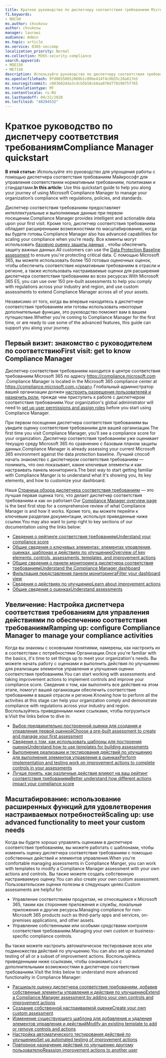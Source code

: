```yaml
---
title: Краткое руководство по диспетчеру соответствия требованиям Microsoft
f1.keywords:
- NOCSH
ms.author: chvukosw
author: chvukosw
manager: laurawi
audience: Admin
ms.topic: article
ms.service: O365-seccomp
localization_priority: Normal
ms.collection: M365-security-compliance
search.appverid:
- MOE150
- MET150
description: Используйте руководство по диспетчеру соответствия требованиям, чтобы помочь вам в изучении, настройке и использовании диспетчера соответствия требованиям.
ms.openlocfilehash: 9fd86550652860b1c89be414f4c0b55c28a817e5
ms.sourcegitcommit: c083602dda3cdcb5b58cb8aa070d77019075f765
ms.translationtype: MT
ms.contentlocale: ru-RU
ms.lasthandoff: 09/22/2020
ms.locfileid: "48204532"
---
```

# <a name="compliance-manager-quickstart"></a><span data-ttu-id="b6832-103">Краткое руководство по диспетчеру соответствия требованиям</span><span class="sxs-lookup"><span data-stu-id="b6832-103">Compliance Manager quickstart</span></span>

<span data-ttu-id="b6832-104">**В этой статье:** Используйте это руководство для упрощения работы с помощью диспетчера соответствия требованиям Майкрософт для управления соответствием нормативным требованиям, политиками и стандартами.</span><span class="sxs-lookup"><span data-stu-id="b6832-104">**In this article:** Use this quickstart guide to help you along your journey of using Microsoft Compliance Manager to manage your organization’s compliance with regulations, policies, and standards.</span></span>

<span data-ttu-id="b6832-105">Диспетчер соответствия требованиям предоставляет интеллектуальные и выполняемые данные при первом посещении.</span><span class="sxs-lookup"><span data-stu-id="b6832-105">Compliance Manager provides intelligent and actionable data upon your first visit.</span></span> <span data-ttu-id="b6832-106">Кроме того, диспетчер соответствия требованиям обладает расширенными возможностями по масштабированию, когда вы будете готовы.</span><span class="sxs-lookup"><span data-stu-id="b6832-106">Compliance Manager also has advanced capabilities for scaling your compliance when you’re ready.</span></span> <span data-ttu-id="b6832-107">Все клиенты могут использовать [базовую оценку защиты данных](compliance-manager-assessments.md#data-protection-baseline-default-assessment) , чтобы обеспечить защиту важных данных.</span><span class="sxs-lookup"><span data-stu-id="b6832-107">All customers can use the [Data Protection Baseline assessment](compliance-manager-assessments.md#data-protection-baseline-default-assessment) to ensure you're protecting critical data.</span></span> <span data-ttu-id="b6832-108">С помощью Microsoft 365, вы можете использовать более 150 готовых оценочных оценок, чтобы обеспечить соответствие нормативным требованиям в отрасли и регионе, а также использовать настраиваемые оценки для расширения диспетчера соответствия требованиям во всех ресурсах.</span><span class="sxs-lookup"><span data-stu-id="b6832-108">With Microsoft 365 E5, you can use over 150 pre-built assessments to help you comply with regulations across your industry and region, and use custom assessments to extend Compliance Manager across all of your assets.</span></span>

<span data-ttu-id="b6832-109">Независимо от того, когда вы впервые находитесь в диспетчере соответствия требованиям или готовы использовать некоторые дополнительные функции, это руководство поможет вам в вашем путешествие.</span><span class="sxs-lookup"><span data-stu-id="b6832-109">Whether you’re coming to Compliance Manager for the first time, or are ready to use some of the advanced features, this guide can support you along your journey.</span></span>

## <a name="first-visit-get-to-know-compliance-manager"></a><span data-ttu-id="b6832-110">Первый визит: знакомство с руководителем по соответствию</span><span class="sxs-lookup"><span data-stu-id="b6832-110">First visit: get to know Compliance Manager</span></span>

<span data-ttu-id="b6832-111">Диспетчер соответствия требованиям находится в центре соответствия требованиям Microsoft 365 по адресу https://compliance.microsoft.com .</span><span class="sxs-lookup"><span data-stu-id="b6832-111">Compliance Manager is located in the Microsoft 365 compliance center at https://compliance.microsoft.com.</span></span> <span data-ttu-id="b6832-112">Глобальный администратор вашей организации должен [настроить разрешения пользователей и назначить роли,](compliance-manager-setup.md#set-user-permissions-and-assign-roles) прежде чем приступить к работе с диспетчером соответствия требованиям.</span><span class="sxs-lookup"><span data-stu-id="b6832-112">Your organization's global administrator will need to [set up user permissions and assign roles](compliance-manager-setup.md#set-user-permissions-and-assign-roles) before you start using Compliance Manager.</span></span>

<span data-ttu-id="b6832-113">При первом посещении диспетчера соответствия требованиям вы увидите оценку соответствия требованиям для вашей организации.</span><span class="sxs-lookup"><span data-stu-id="b6832-113">The first time you visit Compliance Manager, you'll see a compliance score for your organization.</span></span> <span data-ttu-id="b6832-114">Диспетчер соответствия требованиям уже оценивает текущую среду Microsoft 365 по сравнению с базовым планом защиты данных.</span><span class="sxs-lookup"><span data-stu-id="b6832-114">Compliance Manager is already assessing your current Microsoft 365 environment against the data protection baseline.</span></span> <span data-ttu-id="b6832-115">Лучший способ начать знакомство с диспетчером соответствия требованиям — понимать, что оно показывает, какие ключевые элементы и как настраивать панель мониторинга.</span><span class="sxs-lookup"><span data-stu-id="b6832-115">The best way to start getting familiar with Compliance Manger is to understand what it's showing you, its key elements, and how to customize your dashboard.</span></span>

<span data-ttu-id="b6832-116">Наша [Страница обзора диспетчера соответствия требованиям](compliance-manager.md) — это лучшая первая оценка того, что делает диспетчер соответствия требованиям и как он работает.</span><span class="sxs-lookup"><span data-stu-id="b6832-116">Our [Compliance Manager overview page](compliance-manager.md) is the best first stop for a comprehensive review of what Compliance Manager is and how it works.</span></span> <span data-ttu-id="b6832-117">Кроме того, вы можете перейти к ключевым разделам документации, используя приведенные ниже ссылки.</span><span class="sxs-lookup"><span data-stu-id="b6832-117">You may also want to jump right to key sections of our documentation using the links below:</span></span>

- [<span data-ttu-id="b6832-118">Сведения о рейтинге соответствия требованиям</span><span class="sxs-lookup"><span data-stu-id="b6832-118">Understand your compliance score</span></span>](compliance-manager.md#understanding-your-compliance-score)
- [<span data-ttu-id="b6832-119">Общие сведения о ключевых элементах: элементах управления, оценках, шаблонах и действиях по улучшению</span><span class="sxs-lookup"><span data-stu-id="b6832-119">Overview of key elements: controls, assessments, templates, and improvement actions</span></span>](compliance-manager.md#key-elements-controls-assessments-templates-improvement-actions)
- [<span data-ttu-id="b6832-120">Общие сведения о панели мониторинга диспетчера соответствия требованиям</span><span class="sxs-lookup"><span data-stu-id="b6832-120">Understand the Compliance Manager dashboard</span></span>](compliance-manager-setup.md#understand-the-compliance-manger-dashboard)
- [<span data-ttu-id="b6832-121">Фильтрация представления панели мониторинга</span><span class="sxs-lookup"><span data-stu-id="b6832-121">Filter your dashboard view</span></span>](compliance-manager-setup.md#filtering-your-dashboard-view)
- [<span data-ttu-id="b6832-122">Сведения о действиях по улучшению</span><span class="sxs-lookup"><span data-stu-id="b6832-122">Learn about improvement actions</span></span>](compliance-manager-setup.md#improvement-actions-page)
- [<span data-ttu-id="b6832-123">Общие сведения о оценках</span><span class="sxs-lookup"><span data-stu-id="b6832-123">Understand assessments</span></span>](compliance-manager.md#assessments)

## <a name="ramping-up-configure-compliance-manager-to-manage-your-compliance-activities"></a><span data-ttu-id="b6832-124">Увеличение: Настройка диспетчера соответствия требованиям для управления действиями по обеспечению соответствия требованиям</span><span class="sxs-lookup"><span data-stu-id="b6832-124">Ramping up: configure Compliance Manager to manage your compliance activities</span></span>

<span data-ttu-id="b6832-125">Когда вы знакомы с основными понятиями, намерены, как настроить их в соответствии с потребностями Организации.</span><span class="sxs-lookup"><span data-stu-id="b6832-125">Once you're familiar with the basics, it's time to set things up to meet your organization's needs.</span></span> <span data-ttu-id="b6832-126">Вы можете начать работу с оценками и выполнить действия по улучшению для реализации элементов управления и улучшения оценки соответствия требованиям.</span><span class="sxs-lookup"><span data-stu-id="b6832-126">You can start working with assessments and taking improvement actions to implement controls and improve your compliance score.</span></span> <span data-ttu-id="b6832-127">Сведения о том, как выполнять все действия на этом этапе, помогут вашей организации обеспечить соответствие требованиям в вашей отрасли и регионе.</span><span class="sxs-lookup"><span data-stu-id="b6832-127">Knowing how to perform all the activities at this stage can help your organization comply and demonstrate compliance with regulations across your industry and region.</span></span> <span data-ttu-id="b6832-128">Воспользуйтесь приведенными ниже ссылками, чтобы погрузиться в:</span><span class="sxs-lookup"><span data-stu-id="b6832-128">Visit the links below to dive in:</span></span>

- [<span data-ttu-id="b6832-129">Выбор предварительно построенной оценки для создания и управления первой оценкой</span><span class="sxs-lookup"><span data-stu-id="b6832-129">Choose a pre-built assessment to create and manage your first assessment</span></span>](compliance-manager-assessments.md)
- [<span data-ttu-id="b6832-130">Сведения о том, как использовать шаблоны для построения оценок</span><span class="sxs-lookup"><span data-stu-id="b6832-130">Understand how to use templates for building assessments</span></span>](compliance-manager-templates.md)
- [<span data-ttu-id="b6832-131">Выполнение реализации и тестирования действий по улучшению для выполнения элементов управления в оценках</span><span class="sxs-lookup"><span data-stu-id="b6832-131">Perform implementation and testing work on improvement actions to complete controls in your assessments</span></span>](compliance-manager-improvement-actions.md)
- [<span data-ttu-id="b6832-132">Лучше понять, как различные действия влияют на ваш рейтинг соответствия требованиям</span><span class="sxs-lookup"><span data-stu-id="b6832-132">Better understand how different actions impact your compliance score</span></span>](compliance-score-calculation.md)

## <a name="scaling-up-use-advanced-functionality-to-meet-your-custom-needs"></a><span data-ttu-id="b6832-133">Масштабирование: использование расширенных функций для удовлетворения настраиваемых потребностей</span><span class="sxs-lookup"><span data-stu-id="b6832-133">Scaling up: use advanced functionality to meet your custom needs</span></span>

<span data-ttu-id="b6832-134">Когда вы будете хорошо управлять оценками в диспетчере соответствия требованиям, вы можете работать с шаблонами, чтобы изменить оценку диспетчера соответствия требованиям с помощью собственных действий и элементов управления.</span><span class="sxs-lookup"><span data-stu-id="b6832-134">When you're comfortable managing assessments in Compliance Manger, you can work with templates to modify a Compliance Manager assessment with your own actions and controls.</span></span> <span data-ttu-id="b6832-135">Вы также можете создать собственную настраиваемую оценку.</span><span class="sxs-lookup"><span data-stu-id="b6832-135">You can also create your own custom assessment.</span></span> <span data-ttu-id="b6832-136">Пользовательские оценки полезны в следующих целях:</span><span class="sxs-lookup"><span data-stu-id="b6832-136">Custom assessments are helpful for:</span></span>

- <span data-ttu-id="b6832-137">Управление соответствием продуктам, не относящимся к Microsoft 365, таким как сторонние приложения и службы, локальные приложения и другие ресурсы.</span><span class="sxs-lookup"><span data-stu-id="b6832-137">Managing compliance for non-Microsoft 365 products such as third-party apps and  services, on-premises applications, and other assets.</span></span>
- <span data-ttu-id="b6832-138">Управление собственными или особыми средствами контроля соответствия требованиям.</span><span class="sxs-lookup"><span data-stu-id="b6832-138">Managing your own custom or business-specific compliance controls.</span></span>

<span data-ttu-id="b6832-139">Вы также можете настроить автоматическое тестирование всех или подмножества действий по улучшению.</span><span class="sxs-lookup"><span data-stu-id="b6832-139">You can also set up automated testing of all or a subset of improvement actions.</span></span> <span data-ttu-id="b6832-140">Воспользуйтесь приведенными ниже ссылками, чтобы ознакомиться с дополнительными возможностями в диспетчере соответствия требованиям.</span><span class="sxs-lookup"><span data-stu-id="b6832-140">Visit the links below to understand more advanced functionality in Compliance Manager:</span></span>

- [<span data-ttu-id="b6832-141">Расширьте оценку диспетчера соответствия требованиям, добавив собственные элементы управления и действия по улучшению</span><span class="sxs-lookup"><span data-stu-id="b6832-141">Extend a Compliance Manager assessment by adding your own controls and improvement actions</span></span>](compliance-manager-assessments.md#extend-a-pre-built-assessment)
- [<span data-ttu-id="b6832-142">Создание собственной настраиваемой оценки</span><span class="sxs-lookup"><span data-stu-id="b6832-142">Create your own custom assessment</span></span>](compliance-manager-assessments.md#create-your-own-custom-assessment)
- [<span data-ttu-id="b6832-143">Изменение существующего шаблона для добавления и удаления элементов управления и действий</span><span class="sxs-lookup"><span data-stu-id="b6832-143">Modify an existing template to add or remove controls and actions</span></span>](compliance-manager-templates.md#modify-a-template)
- [<span data-ttu-id="b6832-144">Настройка автоматического тестирования действий по улучшению</span><span class="sxs-lookup"><span data-stu-id="b6832-144">Set up automated testing of improvement actions</span></span>](compliance-manager-setup.md#set-up-automated-testing)
- [<span data-ttu-id="b6832-145">Повторное назначение действий по улучшению другому пользователю</span><span class="sxs-lookup"><span data-stu-id="b6832-145">Reassign improvement actions to another user</span></span>](compliance-manager-setup.md#reassign-improvement-actions-to-another-user)